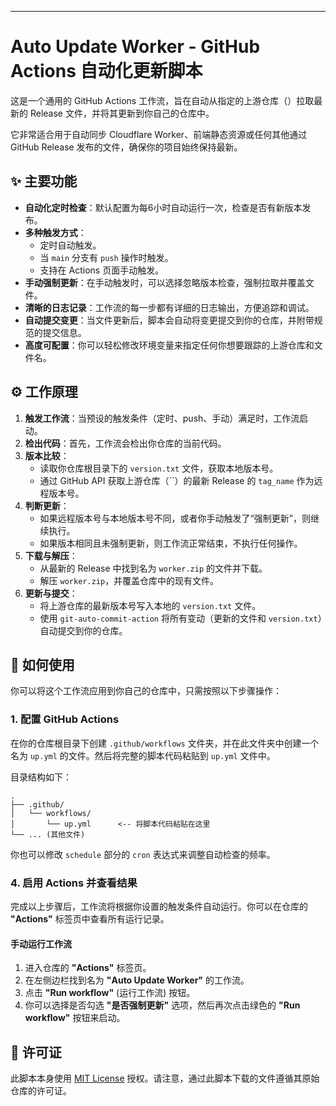 

-----

# Auto Update Worker - GitHub Actions 自动化更新脚本

[](https://www.google.com/search?q=https://github.com/YOUR_USERNAME/YOUR_REPOSITORY/actions/workflows/up.yml)

这是一个通用的 GitHub Actions 工作流，旨在自动从指定的上游仓库（）拉取最新的 Release 文件，并将其更新到你自己的仓库中。

它非常适合用于自动同步 Cloudflare Worker、前端静态资源或任何其他通过 GitHub Release 发布的文件，确保你的项目始终保持最新。

## ✨ 主要功能

  - **自动化定时检查**：默认配置为每6小时自动运行一次，检查是否有新版本发布。
  - **多种触发方式**：
      - 定时自动触发。
      - 当 `main` 分支有 `push` 操作时触发。
      - 支持在 Actions 页面手动触发。
  - **手动强制更新**：在手动触发时，可以选择忽略版本检查，强制拉取并覆盖文件。
  - **清晰的日志记录**：工作流的每一步都有详细的日志输出，方便追踪和调试。
  - **自动提交变更**：当文件更新后，脚本会自动将变更提交到你的仓库，并附带规范的提交信息。
  - **高度可配置**：你可以轻松修改环境变量来指定任何你想要跟踪的上游仓库和文件名。

## ⚙️ 工作原理

1.  **触发工作流**：当预设的触发条件（定时、push、手动）满足时，工作流启动。
2.  **检出代码**：首先，工作流会检出你仓库的当前代码。
3.  **版本比较**：
      - 读取你仓库根目录下的 `version.txt` 文件，获取本地版本号。
      - 通过 GitHub API 获取上游仓库（``）的最新 Release 的 `tag_name` 作为远程版本号。
4.  **判断更新**：
      - 如果远程版本号与本地版本号不同，或者你手动触发了“强制更新”，则继续执行。
      - 如果版本相同且未强制更新，则工作流正常结束，不执行任何操作。
5.  **下载与解压**：
      - 从最新的 Release 中找到名为 `worker.zip` 的文件并下载。
      - 解压 `worker.zip`，并覆盖仓库中的现有文件。
6.  **更新与提交**：
      - 将上游仓库的最新版本号写入本地的 `version.txt` 文件。
      - 使用 `git-auto-commit-action` 将所有变动（更新的文件和 `version.txt`）自动提交到你的仓库。

## 🚀 如何使用

你可以将这个工作流应用到你自己的仓库中，只需按照以下步骤操作：

### 1\. 配置 GitHub Actions

在你的仓库根目录下创建 `.github/workflows` 文件夹，并在此文件夹中创建一个名为 `up.yml` 的文件。然后将完整的脚本代码粘贴到 `up.yml` 文件中。

目录结构如下：

```
.
├── .github/
│   └── workflows/
│       └── up.yml      <-- 将脚本代码粘贴在这里
└── ... (其他文件)
```



你也可以修改 `schedule` 部分的 `cron` 表达式来调整自动检查的频率。

### 4\. 启用 Actions 并查看结果

完成以上步骤后，工作流将根据你设置的触发条件自动运行。你可以在仓库的 **"Actions"** 标签页中查看所有运行记录。

#### 手动运行工作流

1.  进入仓库的 **"Actions"** 标签页。
2.  在左侧边栏找到名为 **"Auto Update Worker"** 的工作流。
3.  点击 **"Run workflow"** (运行工作流) 按钮。
4.  你可以选择是否勾选 **"是否强制更新"** 选项，然后再次点击绿色的 **"Run workflow"** 按钮来启动。

## 📝 许可证

此脚本本身使用 [MIT License](https://www.google.com/search?q=LICENSE) 授权。请注意，通过此脚本下载的文件遵循其原始仓库的许可证。
